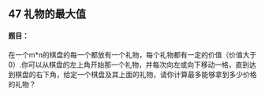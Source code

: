 ## 47 礼物的最大值

#### 题目：

在一个m*n的棋盘的每一个都放有一个礼物，每个礼物都有一定的价值（价值大于0）.你可以从棋盘的左上角开始那一个礼物，并每次向左或向下移动一格，直到达到棋盘的右下角，给定一个棋盘及其上面的礼物，请你计算最多能够拿到多少价格的礼物？